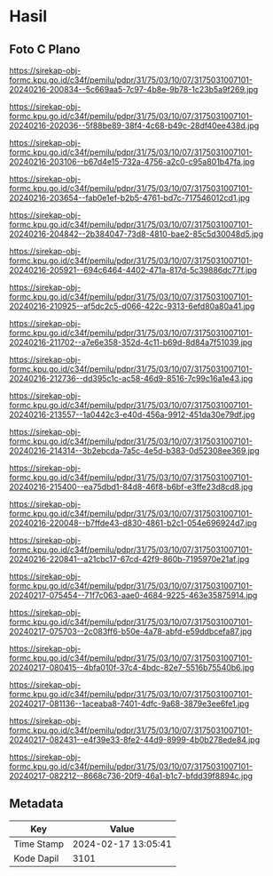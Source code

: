 # Hasil

## Foto C Plano

https://sirekap-obj-formc.kpu.go.id/c34f/pemilu/pdpr/31/75/03/10/07/3175031007101-20240216-200834--5c669aa5-7c97-4b8e-9b78-1c23b5a9f269.jpg

https://sirekap-obj-formc.kpu.go.id/c34f/pemilu/pdpr/31/75/03/10/07/3175031007101-20240216-202036--5f88be89-38f4-4c68-b49c-28df40ee438d.jpg

https://sirekap-obj-formc.kpu.go.id/c34f/pemilu/pdpr/31/75/03/10/07/3175031007101-20240216-203106--b67d4e15-732a-4756-a2c0-c95a801b47fa.jpg

https://sirekap-obj-formc.kpu.go.id/c34f/pemilu/pdpr/31/75/03/10/07/3175031007101-20240216-203654--fab0e1ef-b2b5-4761-bd7c-717546012cd1.jpg

https://sirekap-obj-formc.kpu.go.id/c34f/pemilu/pdpr/31/75/03/10/07/3175031007101-20240216-204842--2b384047-73d8-4810-bae2-85c5d30048d5.jpg

https://sirekap-obj-formc.kpu.go.id/c34f/pemilu/pdpr/31/75/03/10/07/3175031007101-20240216-205921--694c6464-4402-471a-817d-5c39886dc77f.jpg

https://sirekap-obj-formc.kpu.go.id/c34f/pemilu/pdpr/31/75/03/10/07/3175031007101-20240216-210925--af5dc2c5-d066-422c-9313-6efd80a80a41.jpg

https://sirekap-obj-formc.kpu.go.id/c34f/pemilu/pdpr/31/75/03/10/07/3175031007101-20240216-211702--a7e6e358-352d-4c11-b69d-8d84a7f51039.jpg

https://sirekap-obj-formc.kpu.go.id/c34f/pemilu/pdpr/31/75/03/10/07/3175031007101-20240216-212736--dd395c1c-ac58-46d9-8516-7c99c16a1e43.jpg

https://sirekap-obj-formc.kpu.go.id/c34f/pemilu/pdpr/31/75/03/10/07/3175031007101-20240216-213557--1a0442c3-e40d-456a-9912-451da30e79df.jpg

https://sirekap-obj-formc.kpu.go.id/c34f/pemilu/pdpr/31/75/03/10/07/3175031007101-20240216-214314--3b2ebcda-7a5c-4e5d-b383-0d52308ee369.jpg

https://sirekap-obj-formc.kpu.go.id/c34f/pemilu/pdpr/31/75/03/10/07/3175031007101-20240216-215400--ea75dbd1-84d8-46f8-b6bf-e3ffe23d8cd8.jpg

https://sirekap-obj-formc.kpu.go.id/c34f/pemilu/pdpr/31/75/03/10/07/3175031007101-20240216-220048--b7ffde43-d830-4861-b2c1-054e696924d7.jpg

https://sirekap-obj-formc.kpu.go.id/c34f/pemilu/pdpr/31/75/03/10/07/3175031007101-20240216-220841--a21cbc17-67cd-42f9-860b-7195970e21af.jpg

https://sirekap-obj-formc.kpu.go.id/c34f/pemilu/pdpr/31/75/03/10/07/3175031007101-20240217-075454--71f7c063-aae0-4684-9225-463e35875914.jpg

https://sirekap-obj-formc.kpu.go.id/c34f/pemilu/pdpr/31/75/03/10/07/3175031007101-20240217-075703--2c083ff6-b50e-4a78-abfd-e59ddbcefa87.jpg

https://sirekap-obj-formc.kpu.go.id/c34f/pemilu/pdpr/31/75/03/10/07/3175031007101-20240217-080415--4bfa010f-37c4-4bdc-82e7-5516b75540b6.jpg

https://sirekap-obj-formc.kpu.go.id/c34f/pemilu/pdpr/31/75/03/10/07/3175031007101-20240217-081136--1aceaba8-7401-4dfc-9a68-3879e3ee6fe1.jpg

https://sirekap-obj-formc.kpu.go.id/c34f/pemilu/pdpr/31/75/03/10/07/3175031007101-20240217-082431--e4f39e33-8fe2-44d9-8999-4b0b278ede84.jpg

https://sirekap-obj-formc.kpu.go.id/c34f/pemilu/pdpr/31/75/03/10/07/3175031007101-20240217-082212--8668c736-20f9-46a1-b1c7-bfdd39f8894c.jpg


## Metadata

| Key        | Value               |
| ---------- | ------------------- |
| Time Stamp | 2024-02-17 13:05:41 |
| Kode Dapil | 3101                |



